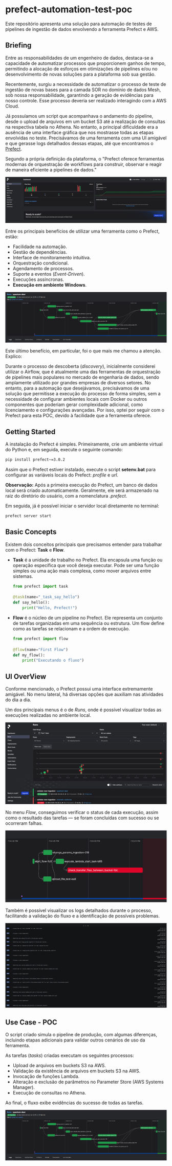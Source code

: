 # prefect-automation-test-poc
Este repositório apresenta uma solução para automação de testes de pipelines de ingestão de dados envolvendo a ferramenta Prefect e AWS.

## Briefing

Entre as responsabilidades de um engenheiro de dados, destaca-se a capacidade de automatizar processos que proporcionem ganhos de tempo, permitindo a alocação de esforços em otimizações de pipelines e/ou no desenvolvimento de novas soluções para a plataforma sob sua gestão.

Recentemente, surgiu a necessidade de automatizar o processo de teste de ingestão de novas bases para a camada SOR no domínio de dados Mesh, sob nossa responsabilidade, garantindo a geração de evidências para nosso controle. Esse processo deveria ser realizado interagindo com a AWS Cloud.

Já possuíamos um script que acompanhava o andamento do pipeline, desde o upload de arquivos em um bucket S3 até a realização de consultas na respectiva tabela no Athena. No entanto, a principal dificuldade era a ausência de uma interface gráfica que nos mostrasse todas as etapas envolvidas no teste. Precisávamos de uma ferramenta com uma UI amigável e que gerasse logs detalhados dessas etapas, até que encontramos o [Prefect](https://www.prefect.io/).

Segundo a própria definição da plataforma, o "Prefect oferece ferramentas modernas de orquestração de workflows para construir, observar e reagir de maneira eficiente a pipelines de dados."

![WelcomeInterface.png](img/WelcomeInterface.png)

Entre os principais benefícios de utilizar uma ferramenta como o Prefect, estão:
- Facilidade na automação.
- Gestão de dependências.
- Interface de monitoramento intuitiva.
- Orquestração condicional.
- Agendamento de processos.
- Suporte a eventos (_Event-Driven_).
- Execuções assíncronas.
- **Execução em ambiente Windows**.

![FlowSuccessful.png](img/FlowSuccessful.png)

Este último benefício, em particular, foi o que mais me chamou a atenção. Explico:

Durante o processo de descoberta (_discovery_), inicialmente considerei utilizar o Airflow, que é atualmente uma das ferramentas de orquestração de pipelines mais populares no mercado de engenharia de dados, sendo amplamente utilizado por grandes empresas de diversos setores. No entanto, para a automação que desejávamos, precisávamos de uma solução que permitisse a execução do processo de forma simples, sem a necessidade de configurar ambientes locais com Docker ou outros componentes que poderiam gerar complexidade adicional, como licenciamento e configurações avançadas. Por isso, optei por seguir com o Prefect para esta POC, devido à facilidade que a ferramenta oferece.

## Getting Started

A instalação do Prefect é simples. Primeiramente, crie um ambiente virtual do Python e, em seguida, execute o seguinte comando:

```bash
pip install prefect~=3.0.2
```

Assim que o Prefect estiver instalado, execute o script **setenv.bat** para configurar as variáveis locais do Prefect: _profile_ e _url_.

**Observação:** Após a primeira execução do Prefect, um banco de dados local será criado automaticamente. Geralmente, ele será armazenado na raiz do diretório do usuário, com a nomenclatura _.prefect_.

Em seguida, já é possível iniciar o servidor local diretamente no terminal:

```bash
prefect server start
```

## Basic Concepts

Existem dois conceitos principais que precisamos entender para trabalhar com o Prefect: **Task** e **Flow**.

- **Task** é a unidade de trabalho no Prefect. Ela encapsula uma função ou operação específica que você deseja executar. Pode ser uma função simples ou uma ação mais complexa, como mover arquivos entre sistemas.

    ```python
    from prefect import task

    @task(name="_task_say_hello")
    def say_hello():
        print("Hello, Prefect!")
    ```

- **Flow** é o núcleo de um pipeline no Prefect. Ele representa um conjunto de tarefas organizadas em uma sequência ou estrutura. Um flow define como as tarefas se relacionam e a ordem de execução.

    ```python
    from prefect import flow

    @flow(name="First Flow")
    def my_flow():
        print("Executando o fluxo")
    ```

## UI OverView

Conforme mencionado, o Prefect possui uma interface extremamente amigável. No menu lateral, há diversas opções que auxiliam nas atividades do dia a dia.

Um dos principais menus é o de _Runs_, onde é possível visualizar todas as execuções realizadas no ambiente local.

![RunsUI.png](img/RunsUI.png)

No menu _Flow_, conseguimos verificar o status de cada execução, assim como o resultado das tarefas — se foram concluídas com sucesso ou se ocorreram falhas.

![FlowErrorExample.png](img/FlowErrorExample.png)

Também é possível visualizar os logs detalhados durante o processo, facilitando a validação do fluxo e a identificação de possíveis problemas.

![LogsUI.png](img/LogsUI.png)

## Use Case - POC

O script criado simula o pipeline de produção, com algumas diferenças, incluindo etapas adicionais para validar outros cenários de uso da ferramenta.

As tarefas (_tasks_) criadas executam os seguintes processos:
- Upload de arquivos em buckets S3 na AWS.
- Validação da existência de arquivos em buckets S3 na AWS.
- Invocação de funções Lambda.
- Alteração e exclusão de parâmetros no Parameter Store (AWS Systems Manager).
- Execução de consultas no Athena.

Ao final, o fluxo exibe evidências do sucesso de todas as tarefas.

![FlowSuccessful.png](img/FlowSuccessful.png)
